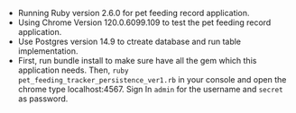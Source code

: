 - Running Ruby version 2.6.0 for pet feeding record application.
- Using Chrome Version 120.0.6099.109 to test the pet feeding record application.
- Use Postgres version 14.9 to ctreate database and run table implementation.
- First, run bundle install to make sure have all the gem which this application needs. Then, `ruby pet_feeding_tracker_persistence_ver1.rb` in your console and open the chrome type localhost:4567. Sign In `admin` for the username and `secret` as password.
